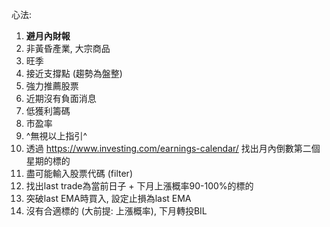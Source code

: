 心法:
1. **避月內財報**
2. 非黃昏產業, 大宗商品
3. 旺季
4. 接近支撐點 (趨勢為盤整)
5. 強力推薦股票
6. 近期沒有負面消息
7. 低獲利籌碼
8. 市盈率
9. ^無視以上指引^
10. 透過 https://www.investing.com/earnings-calendar/ 找出月內倒數第二個星期的標的
11. 盡可能輸入股票代碼 (filter)
12. 找出last trade為當前日子 + 下月上漲概率90-100%的標的
13. 突破last EMA時買入, 設定止損為last EMA
14. 沒有合適標的 (大前提: 上漲概率), 下月轉投BIL
